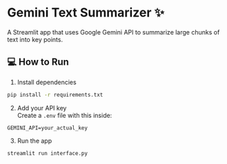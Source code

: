 # Gemini Text Summarizer ✨

A Streamlit app that uses Google Gemini API to summarize large chunks of text into key points.

## 💻 How to Run

1. Install dependencies  
```bash
pip install -r requirements.txt
```

2. Add your API key  
Create a `.env` file with this inside:
```
GEMINI_API=your_actual_key
```

3. Run the app  
```bash
streamlit run interface.py
```
